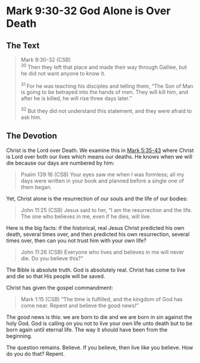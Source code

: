 # Mark 9:30-32 God Alone is Over Death

## The Text

>Mark 9:30-32 (CSB)  
><sup> 30 </sup> Then they left that place and made their way through Galilee, but he did not want anyone to know it. 
>
><sup> 31 </sup> For he was teaching his disciples and telling them, “The Son of Man is going to be betrayed into the hands of men. They will kill him, and after he is killed, he will rise three days later.” 
>
><sup> 32 </sup> But they did not understand this statement, and they were afraid to ask him.

## The Devotion

Christ is the Lord over Death. We examine this in [Mark 5:35-43](/home-devotions/2021-11-11-home-devos-mark/) where Christ is Lord over both our lives which means our deaths. He knows when we will die because our days are numbered by him:

>Psalm 139:16 (CSB) Your eyes saw me when I was formless; all my days were written in your book and planned before a single one of them began.

Yet, Christ alone is the resurrection of our souls and the life of our bodies:

>John 11:25 (CSB) Jesus said to her, “I am the resurrection and the life. The one who believes in me, even if he dies, will live.

Here is the big facts: if the historical, real Jesus Christ predicted his own death, several times over, and then predicted his own resurrection, several times over, then can you not trust him with your own life?

>John 11:26 (CSB) Everyone who lives and believes in me will never die. Do you believe this?”

The Bible is absolute truth. God is absolutely real. Christ has come to live and die so that His people will be saved. 

Christ has given the gospel commandment:

>Mark 1:15 (CSB) “The time is fulfilled, and the kingdom of God has come near. Repent and believe the good news!”

The good news is this: we are born to die and we are born in sin against the holy God. God is calling on you not to live your own life unto death but to be born again until eternal life. The way it should have been from the beginning.

The question remains. Believe. If you believe, then live like you believe. How do you do that? Repent.
